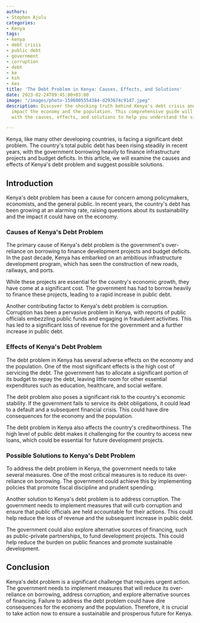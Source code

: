 ```yaml
---
authors:
- Stephen Ajulu
categories:
- Kenya
tags:
- kenya
- debt crisis
- public debt
- government
- corruption
- debt
- ke
- ksh
- kes
title: 'The Debt Problem in Kenya: Causes, Effects, and Solutions'
date: 2023-02-24T09:45:00+03:00
image: "/images/photo-1596005554384-d293674c91d7.jpeg"
description: Discover the shocking truth behind Kenya's debt crisis and how it could
  impact the economy and the population. This comprehensive guide will provide you
  with the causes, effects, and solutions to help you understand the situation better.

---
```

Kenya, like many other developing countries, is facing a significant debt problem. The country's total public debt has been rising steadily in recent years, with the government borrowing heavily to finance infrastructure projects and budget deficits. In this article, we will examine the causes and effects of Kenya's debt problem and suggest possible solutions.

## Introduction

Kenya's debt problem has been a cause for concern among policymakers, economists, and the general public. In recent years, the country's debt has been growing at an alarming rate, raising questions about its sustainability and the impact it could have on the economy.

### Causes of Kenya's Debt Problem

The primary cause of Kenya's debt problem is the government's over-reliance on borrowing to finance development projects and budget deficits. In the past decade, Kenya has embarked on an ambitious infrastructure development program, which has seen the construction of new roads, railways, and ports.

While these projects are essential for the country's economic growth, they have come at a significant cost. The government has had to borrow heavily to finance these projects, leading to a rapid increase in public debt.

Another contributing factor to Kenya's debt problem is corruption. Corruption has been a pervasive problem in Kenya, with reports of public officials embezzling public funds and engaging in fraudulent activities. This has led to a significant loss of revenue for the government and a further increase in public debt.

### Effects of Kenya's Debt Problem

The debt problem in Kenya has several adverse effects on the economy and the population. One of the most significant effects is the high cost of servicing the debt. The government has to allocate a significant portion of its budget to repay the debt, leaving little room for other essential expenditures such as education, healthcare, and social welfare.

The debt problem also poses a significant risk to the country's economic stability. If the government fails to service its debt obligations, it could lead to a default and a subsequent financial crisis. This could have dire consequences for the economy and the population.

The debt problem in Kenya also affects the country's creditworthiness. The high level of public debt makes it challenging for the country to access new loans, which could be essential for future development projects.

### Possible Solutions to Kenya's Debt Problem

To address the debt problem in Kenya, the government needs to take several measures. One of the most critical measures is to reduce its over-reliance on borrowing. The government could achieve this by implementing policies that promote fiscal discipline and prudent spending.

Another solution to Kenya's debt problem is to address corruption. The government needs to implement measures that will curb corruption and ensure that public officials are held accountable for their actions. This could help reduce the loss of revenue and the subsequent increase in public debt.

The government could also explore alternative sources of financing, such as public-private partnerships, to fund development projects. This could help reduce the burden on public finances and promote sustainable development.

## Conclusion

Kenya's debt problem is a significant challenge that requires urgent action. The government needs to implement measures that will reduce its over-reliance on borrowing, address corruption, and explore alternative sources of financing. Failure to address the debt problem could have dire consequences for the economy and the population. Therefore, it is crucial to take action now to ensure a sustainable and prosperous future for Kenya.
